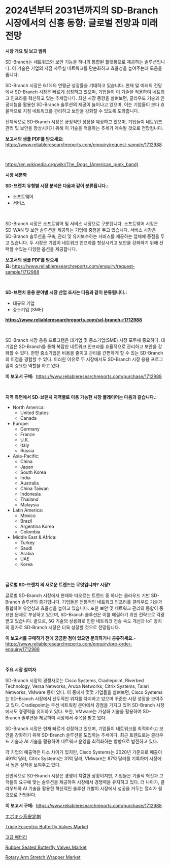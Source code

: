 <p><h1>2024년부터 2031년까지의 SD-Branch 시장에서의 신흥 동향: 글로벌 전망과 미래 전망</h1></p><p><strong>시장 개요 및 보고 범위</strong></p>
<p><p>SD-Branch는 네트워크와 보안 기능을 하나의 통합된 플랫폼으로 제공하는 솔루션입니다. 이 기술은 기업의 지점 사무실 네트워크를 단순화하고 효율성을 높여주는데 도움을 줍니다.</p><p>SD-Branch 시장은 6.1%의 연평균 성장률을 기대하고 있습니다. 현재 및 미래의 전망에서 SD-Branch 시장은 빠르게 성장하고 있으며, 기업들이 이 기술을 적용하여 네트워크 인프라를 혁신하고 있는 추세입니다. 최신 시장 동향을 살펴보면, 클라우드 기술과 인공지능을 활용한 SD-Branch 솔루션의 제공이 늘어나고 있으며, 이는 기업들이 보다 효율적으로 지점 네트워크를 관리하고 보안을 강화할 수 있도록 도와줍니다.</p><p>전체적으로 SD-Branch 시장은 긍정적인 성장을 예상하고 있으며, 기업들이 네트워크 관리 및 보안을 향상시키기 위해 이 기술을 적용하는 추세가 계속될 것으로 전망됩니다.</p></p>
<p><strong>보고서의 샘플 PDF를 받으세요:</strong> <a href="https://www.reliableresearchreports.com/enquiry/request-sample/1712988">https://www.reliableresearchreports.com/enquiry/request-sample/1712988</a></p>
<p>&nbsp;</p>
<p><a href="https://en.wikipedia.org/wiki/The_Dogs_(American_punk_band)">https://en.wikipedia.org/wiki/The_Dogs_(American_punk_band)</a></p>
<p><strong>시장 세분화</strong></p>
<p><strong>SD-브랜치 유형별 시장 분석은 다음과 같이 분류됩니다.:</strong></p>
<p><ul><li>소프트웨어</li><li>서비스</li></ul></p>
<p>&nbsp;</p>
<p><p>SD-Branch 시장은 소프트웨어 및 서비스 시장으로 구분됩니다. 소프트웨어 시장은 SD-WAN 및 보안 솔루션을 제공하는 기업에 중점을 두고 있습니다. 서비스 시장은 SD-Branch 솔루션을 구축, 관리 및 유지보수하는 서비스를 제공하는 업체에 중점을 두고 있습니다. 두 시장은 기업이 네트워크 인프라를 향상시키고 보안을 강화하기 위해 선택할 수있는 다양한 옵션을 제공합니다.</p></p>
<p><strong>보고서의 샘플 PDF를 받으세요:</strong>&nbsp;<a href="https://www.reliableresearchreports.com/enquiry/request-sample/1712988">https://www.reliableresearchreports.com/enquiry/request-sample/1712988</a></p>
<p>&nbsp;</p>
<p><strong> SD-브랜치 응용 분야별 시장 산업 조사는 다음과 같이 분류됩니다.:</strong></p>
<p><ul><li>대규모 기업</li><li>중소기업 (SME)</li></ul></p>
<p><strong><a href="https://www.reliableresearchreports.com/sd-branch-r1712988">https://www.reliableresearchreports.com/sd-branch-r1712988</a></strong></p>
<p>&nbsp;</p>
<p><p>SD-Branch 시장 응용 프로그램은 대기업 및 중소기업(SME) 시장 모두에 중요하다. 대기업은 SD-Branch를 통해 복잡한 네트워크 인프라를 효율적으로 관리하고 보안을 강화할 수 있다. 한편 중소기업은 비용을 줄이고 관리를 간편하게 할 수 있는 SD-Branch의 이점을 경험할 수 있다. 이러한 이유로 두 시장에서도 SD-Branch 시장 응용 프로그램이 중요한 역할을 하고 있다.</p></p>
<p><strong>이 보고서 구매:</strong>&nbsp; <a href="https://www.reliableresearchreports.com/purchase/1712988">https://www.reliableresearchreports.com/purchase/1712988</a></p>
<p>&nbsp;</p>
<p><strong>지역 측면에서 SD-브랜치 지역별로 이용 가능한 시장 플레이어는 다음과 같습니다.:</strong></p>
<p><ul>
    <li>
        North America:
        <ul>
            <li>United States</li>
            <li>Canada</li>
        </ul>
    </li>
    <li>
        Europe:
        <ul>
            <li>Germany</li>
            <li>France</li>
            <li>U.K.</li>
            <li>Italy</li>
            <li>Russia</li>
        </ul>
    </li>
    <li>
        Asia-Pacific:
        <ul>
            <li>China</li>
            <li>Japan</li>
            <li>South Korea</li>
            <li>India</li>
            <li>Australia</li>
            <li>China Taiwan</li>
            <li>Indonesia</li>
            <li>Thailand</li>
            <li>Malaysia</li>
        </ul>
    </li>
    <li>
        Latin America:
        <ul>
            <li>Mexico</li>
            <li>Brazil</li>
            <li>Argentina Korea</li>
            <li>Colombia</li>
        </ul>
    </li>
    <li>
        Middle East & Africa:
        <ul>
            <li>Turkey</li>
            <li>Saudi</li>
            <li>Arabia</li>
            <li>UAE</li>
            <li>Korea</li>
        </ul>
    </li>
    </ul></p>
<p>&nbsp;</p>
<p><strong>글로벌 SD-브랜치 의 새로운 트렌드는 무엇입니까? 시장?</strong></p>
<p><p>글로벌 SD-Branch 시장에서 현재와 떠오르는 트렌드 중 하나는 클라우드 기반 SD-Branch 솔루션의 증가입니다. 기업들은 전통적인 네트워크 인프라를 클라우드 기술과 통합하여 유연성과 효율성을 높이고 있습니다. 또한 보안 및 네트워크 관리의 통합이 중요한 문제로 부상하고 있으며, SD-Branch 솔루션은 이를 해결하기 위한 전략으로 각광받고 있습니다. 끝으로, 5G 기술의 상용화로 인한 네트워크 전송 속도 개선과 IoT 장치의 증가로 SD-Branch 시장은 더욱 성장할 것으로 전망됩니다.</p></p>
<p><strong>이 보고서를 구매하기 전에 궁금한 점이 있으면 문의하거나 공유하세요.</strong>- <a href="https://www.reliableresearchreports.com/enquiry/pre-order-enquiry/1712988">https://www.reliableresearchreports.com/enquiry/pre-order-enquiry/1712988</a></p>
<p>&nbsp;</p>
<p><strong>주요 시장 참여자</strong></p>
<p><p>SD-Branch 시장의 경쟁사로는 Cisco Systems, Cradlepoint, Riverbed Technology, Versa Networks, Aruba Networks, Citrix Systems, Talari Networks, VMware 등이 있다. 이 중에서 몇몇 기업들을 살펴보면, Cisco Systems는 SD-Branch 시장에서 선두적인 위치를 차지하고 있으며 꾸준한 시장 성장을 보여주고 있다. Cradlepoint는 무선 네트워킹 분야에서 강점을 가지고 있어 SD-Branch 시장에서도 경쟁력을 유지하고 있다. 또한, VMware는 가상화 기술을 활용하여 SD-Branch 솔루션을 제공하며 시장에서 주목을 받고 있다.</p><p>SD-Branch 시장은 현재 빠르게 성장하고 있으며, 기업들이 네트워크를 최적화하고 보안을 강화하기 위해 SD-Branch 솔루션을 도입하는 추세이다. 최근 트렌드로는 클라우드 기술과 AI 기술을 활용하여 네트워크 운영을 최적화하는 방향으로 발전하고 있다.</p><p>각 기업의 매출액은 다소 차이가 있지만, Cisco Systems는 2020년 기준으로 매출이 491억 달러, Citrix Systems는 31억 달러, VMware는 87억 달러를 기록하며 시장에서 높은 실적을 보여주고 있다.</p><p>전반적으로 SD-Branch 시장은 경쟁이 치열한 상황이지만, 기업들은 기술적 혁신과 고객들의 요구에 맞는 솔루션을 제공하여 시장에서 경쟁력을 유지하고 있다. 더 나아가, 클라우드와 AI 기술을 활용한 혁신적인 솔루션 개발이 시장에서 성공을 거두는 열쇠가 될 것으로 전망된다.</p></p>
<p><strong>이 보고서 구매:</strong>&nbsp;&nbsp;<a href="https://www.reliableresearchreports.com/purchase/1712988">https://www.reliableresearchreports.com/purchase/1712988</a></p>
<p><p><a href="https://github.com/KaliMetz2023/Market-Research-Report-List-1/blob/main/5912426157039.md">エポキシ系安定剤</a></p><p><a href="https://issuu.com/reportprime-2/docs/triple-eccentric-butterfly-valves-market-size-2030">Triple Eccentric Butterfly Valves Market</a></p><p><a href="https://github.com/Marcosoenrt565736/Market-Research-Report-List-1/blob/main/3124020168276.md">고급 배터리</a></p><p><a href="https://issuu.com/reportprime-2/docs/rubber-seated-butterfly-valves-market-size-2030.pp">Rubber Seated Butterfly Valves Market</a></p><p><a href="https://github.com/sardarp081/Market-Research-Report-List-1/blob/main/rotary-arm-stretch-wrapper-market.md">Rotary Arm Stretch Wrapper Market</a></p></p>